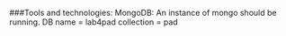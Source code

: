 ###Tools and technologies:
MongoDB:
An instance of mongo should be running. 
DB name = lab4pad
collection = pad

